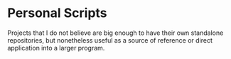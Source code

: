 # Personal Scripts
Projects that I do not believe are big enough to have their own standalone repositories, but nonetheless useful as a source of reference or direct application into a larger program.
